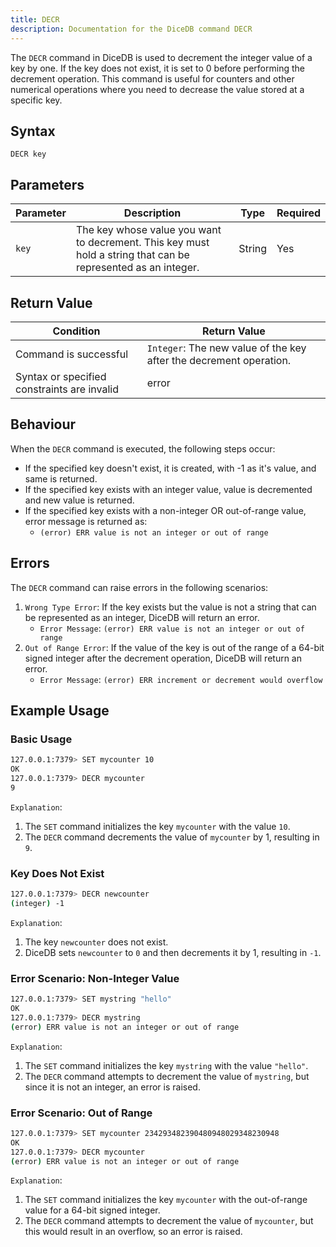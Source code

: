 ```yaml
---
title: DECR
description: Documentation for the DiceDB command DECR
---
```


The `DECR` command in DiceDB is used to decrement the integer value of a key by one. If the key does not exist, it is set to 0 before performing the decrement operation. This command is useful for counters and other numerical operations where you need to decrease the value stored at a specific key.

## Syntax

```plaintext
DECR key
```

## Parameters

| Parameter       | Description                                      | Type    | Required |
|-----------------|--------------------------------------------------|---------|----------|
| `key`           | The key whose value you want to decrement. This key must hold a string that can be represented as an integer.  | String  | Yes      |

## Return Value

| Condition                                      | Return Value                                      |
|------------------------------------------------|---------------------------------------------------|
| Command is successful                          | `Integer`: The new value of the key after the decrement operation.                                        |
| Syntax or specified constraints are invalid    | error                                             |

## Behaviour

When the `DECR` command is executed, the following steps occur:

- If the specified key doesn't exist, it is created, with -1 as it's value, and same is returned.
- If the specified key exists with an integer value, value is decremented and new value is returned.
- If the specified key exists with a non-integer OR out-of-range value, error message is returned as:
  - `(error) ERR value is not an integer or out of range`

## Errors

The `DECR` command can raise errors in the following scenarios:

1. `Wrong Type Error`: If the key exists but the value is not a string that can be represented as an integer, DiceDB will return an error.
   - `Error Message`:  `(error) ERR value is not an integer or out of range`
1. `Out of Range Error`: If the value of the key is out of the range of a 64-bit signed integer after the decrement operation, DiceDB will return an error.
   - `Error Message`: `(error) ERR increment or decrement would overflow`

## Example Usage

### Basic Usage

```bash
127.0.0.1:7379> SET mycounter 10
OK
127.0.0.1:7379> DECR mycounter
9
```

`Explanation`:

1. The `SET` command initializes the key `mycounter` with the value `10`.
2. The `DECR` command decrements the value of `mycounter` by 1, resulting in `9`.


### Key Does Not Exist

```bash
127.0.0.1:7379> DECR newcounter
(integer) -1
```

`Explanation`:

1. The key `newcounter` does not exist.
2. DiceDB sets `newcounter` to `0` and then decrements it by 1, resulting in `-1`.


### Error Scenario: Non-Integer Value

```bash
127.0.0.1:7379> SET mystring "hello"
OK
127.0.0.1:7379> DECR mystring
(error) ERR value is not an integer or out of range
```

`Explanation`:

1. The `SET` command initializes the key `mystring` with the value `"hello"`.
2. The `DECR` command attempts to decrement the value of `mystring`, but since it is not an integer, an error is raised.


### Error Scenario: Out of Range

```bash
127.0.0.1:7379> SET mycounter 234293482390480948029348230948
OK
127.0.0.1:7379> DECR mycounter
(error) ERR value is not an integer or out of range
```

`Explanation`:

1. The `SET` command initializes the key `mycounter` with the out-of-range value for a 64-bit signed integer.
1. The `DECR` command attempts to decrement the value of `mycounter`, but this would result in an overflow, so an error is raised.

